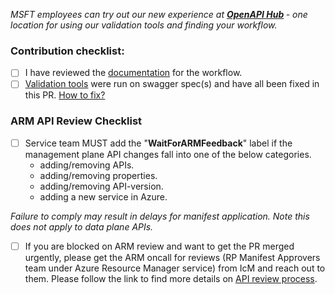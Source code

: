<i>MSFT employees can try out our new experience at <b>[OpenAPI Hub](https://aka.ms/openapiportal) </b> - one location for using our validation tools and finding your workflow. 
</i>

### Contribution checklist:
- [ ] I have reviewed the [documentation](https://dev.azure.com/azure-sdk/internal/_wiki/wikis/internal.wiki/202/Overall-Process-of-AME-Onboarding) for the workflow.
- [ ] [Validation tools](https://dev.azure.com/azure-sdk/internal/_wiki/wikis/internal.wiki/84/Swagger-Validation-tools) were run on swagger spec(s) and have all been fixed in this PR. [How to fix?](https://github.com/Azure/azure-rest-api-specs/blob/master/documentation/ci-fix.md)

### ARM API Review Checklist
- [ ] Service team MUST add the "**WaitForARMFeedback**" label if the management plane API changes fall into one of the below categories. 
  - adding/removing APIs.
  - adding/removing properties.
  - adding/removing API-version. 
  - adding a new service in Azure.

<i>Failure to comply may result in delays for manifest application. Note this does not apply to data plane APIs.</i>

- [ ] If you are blocked on ARM review and want to get the PR merged urgently, please get the ARM oncall for reviews (RP Manifest Approvers team under Azure Resource Manager service) from IcM and reach out to them. 
Please follow the link to find more details on [API review process]( https://dev.azure.com/azure-sdk/internal/_wiki/wikis/internal.wiki/212/Swagger-PR-Review).
